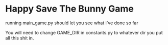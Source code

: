 # Happy Save The Bunny Game

running main_game.py should let you see what i've done so far

You will need to change GAME_DIR in constants.py to whatever dir you put all this shit in. 
